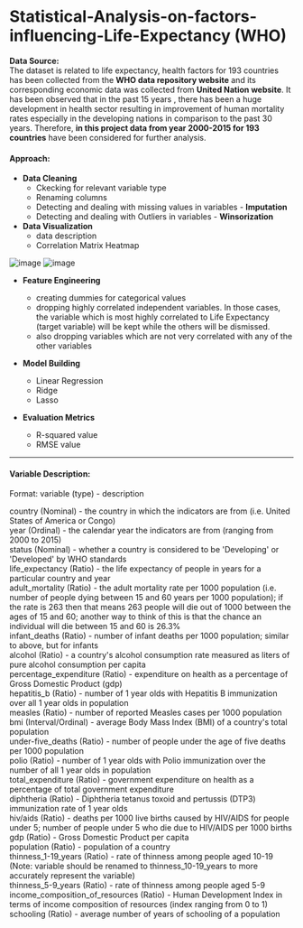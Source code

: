 # Statistical-Analysis-on-factors-influencing-Life-Expectancy (WHO)
**Data Source:**  
The dataset is related to life expectancy, health factors for 193 countries has been collected from the **WHO data repository website** and its corresponding economic data was collected from **United Nation website**. It has been observed that in the past 15 years , there has been a huge development in health sector resulting in improvement of human mortality rates especially in the developing nations in comparison to the past 30 years. Therefore, **in this project data from year 2000-2015 for 193 countries** have been considered for further analysis.

#### Approach:
- **Data Cleaning**
  - Ckecking for relevant variable type 
  - Renaming columns
  - Detecting and dealing with missing values in variables - **Imputation**
  - Detecting and dealing with Outliers in variables - **Winsorization**
- **Data Visualization**
  - data description
  - Correlation Matrix Heatmap

![image](https://user-images.githubusercontent.com/81185267/128643468-db966863-75bc-496a-b726-3c78e2973d5a.png)
![image](https://user-images.githubusercontent.com/81185267/128643531-a64a9989-d931-4c8b-a434-59242084dc4b.png)

- **Feature Engineering**
  - creating dummies for categorical values
  - dropping highly correlated independent variables. In those cases, the variable which is most highly correlated to Life Expectancy (target variable) will be kept while the others will be dismissed.
  - also dropping variables which are not very correlated with any of the other variables

- **Model Building**
  - Linear Regression
  - Ridge
  - Lasso

- **Evaluation Metrics**
  - R-squared value
  - RMSE value


                                                                                      

                                                                                                          
--------------------------
#### Variable Description:
Format: variable (type) - description

country (Nominal) - the country in which the indicators are from (i.e. United States of America or Congo)                       
year (Ordinal) - the calendar year the indicators are from (ranging from 2000 to 2015)                              
status (Nominal) - whether a country is considered to be 'Developing' or 'Developed' by WHO standards                                               
life_expectancy (Ratio) - the life expectancy of people in years for a particular country and year                                              
adult_mortality (Ratio) - the adult mortality rate per 1000 population (i.e. number of people dying between 15 and 60 years per 1000 population); if the rate is 263 then that means 263 people will die out of 1000 between the ages of 15 and 60; another way to think of this is that the chance an individual will die between 15 and 60 is 26.3%         
infant_deaths (Ratio) - number of infant deaths per 1000 population; similar to above, but for infants                            
alcohol (Ratio) - a country's alcohol consumption rate measured as liters of pure alcohol consumption per capita                                
percentage_expenditure (Ratio) - expenditure on health as a percentage of Gross Domestic Product (gdp)                                                      
hepatitis_b (Ratio) - number of 1 year olds with Hepatitis B immunization over all 1 year olds in population                                                                   
measles (Ratio) - number of reported Measles cases per 1000 population                                                      
bmi (Interval/Ordinal) - average Body Mass Index (BMI) of a country's total population                    
under-five_deaths (Ratio) - number of people under the age of five deaths per 1000 population                             
polio (Ratio) - number of 1 year olds with Polio immunization over the number of all 1 year olds in population                                  
total_expenditure (Ratio) - government expenditure on health as a percentage of total government expenditure                    
diphtheria (Ratio) - Diphtheria tetanus toxoid and pertussis (DTP3) immunization rate of 1 year olds                                  
hiv/aids (Ratio) - deaths per 1000 live births caused by HIV/AIDS for people under 5; number of people under 5 who die due to HIV/AIDS per 1000 births                        
gdp (Ratio) - Gross Domestic Product per capita                         
population (Ratio) - population of a country                              
thinness_1-19_years (Ratio) - rate of thinness among people aged 10-19 (Note: variable should be renamed to thinness_10-19_years to more accurately represent the variable)   
thinness_5-9_years (Ratio) - rate of thinness among people aged 5-9                             
income_composition_of_resources (Ratio) - Human Development Index in terms of income composition of resources (index ranging from 0 to 1)                                     
schooling (Ratio) - average number of years of schooling of a population                          
